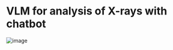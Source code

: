 # VLM for analysis of X-rays with chatbot


![image](https://github.com/user-attachments/assets/cccb93c6-8de7-4a7b-b396-d52f35a7303d)

